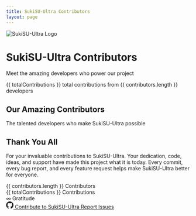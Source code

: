 ```yaml
---
title: SukiSU-Ultra Contributors
layout: page
---
```


<script setup>
import { VPTeamPage, VPTeamPageTitle, VPTeamMembers } from "vitepress/theme";
import { data } from "./.vitepress/data/contributors.data.ts";

const github = {
  svg: `<svg xmlns="http://www.w3.org/2000/svg" width="24" height="24" viewBox="0 0 24 24" fill="none" stroke="currentColor" stroke-width="2" stroke-linecap="round" stroke-linejoin="round"><path d="M9 19c-4.3 1.4 -4.3 -2.5 -6 -3m12 5v-3.5c0 -1 .1 -1.4 -.5 -2c2.8 -.3 5.5 -1.4 5.5 -6a4.6 4.6 0 0 0 -1.3 -3.2a4.2 4.2 0 0 0 -.1 -3.2s-1.1 -.3 -3.5 1.3a12.3 12.3 0 0 0 -6.2 0c-2.4 -1.6 -3.5 -1.3 -3.5 -1.3a4.2 4.2 0 0 0 -.1 3.2a4.6 4.6 0 0 0 -1.3 3.2c0 4.6 2.7 5.7 5.5 6c-.6 .6 -.6 1.2 -.5 2v3.5"/></svg>`
}

const commit = {
  svg: `<svg xmlns="http://www.w3.org/2000/svg" width="24" height="24" viewBox="0 0 24 24" fill="none" stroke="currentColor" stroke-width="2" stroke-linecap="round" stroke-linejoin="round"><path d="M12 12m-3 0a3 3 0 1 0 6 0a3 3 0 1 0 -6 0"/><path d="M12 3l0 6"/><path d="M12 15l0 6"/></svg>`
}

// Helper functions
function formatContributions(num) {
  if (num >= 1000) return `${(num / 1000).toFixed(1)}k`
  return num.toString()
}

// Process all contributors
const contributors = data.map((contributor) => ({
  avatar: contributor.avatar_url,
  name: contributor.login,
  title: `${formatContributions(contributor.contributions)} contributions`,
  links: [
    {
      icon: github,
      link: contributor.html_url,
    },
    {
      icon: commit,
      link: `https://github.com/sukisu-ultra/sukisu-ultra/commits?author=${contributor.login}`,
    },
  ],
}))

const totalContributions = data.reduce((acc, current) => acc + current.contributions, 0);
</script>

<!-- Main contributors page -->
<div class="contributors-page">
  <!-- Header section with logo background -->
  <div class="page-header">
    <div class="logo-background">
      <img src="/logo.png" alt="SukiSU-Ultra Logo" class="logo" />
    </div>
    <h1 class="main-title">SukiSU-Ultra Contributors</h1>
    <p class="main-subtitle">Meet the amazing developers who power our project</p>
    <div class="stats-badge">
      <span class="stats-number">{{ totalContributions }}</span>
      <span class="stats-label">total contributions from {{ contributors.length }} developers</span>
    </div>
  </div>
  
  <!-- Contributors section -->
  <div class="contributors-section">
    <div class="section-header">
      <h2 class="section-title">Our Amazing Contributors</h2>
      <p class="section-subtitle">The talented developers who make SukiSU-Ultra possible</p>
    </div>
    <VPTeamPage>
      <VPTeamMembers size="medium" :members="contributors" />
    </VPTeamPage>
  </div>
  
  <!-- Thank you section -->
  <div class="thank-you-section">
    <div class="thank-you-content">
      <h2 class="thank-you-title">Thank You All</h2>
      <p class="thank-you-message">
        For your invaluable contributions to SukiSU-Ultra. Your dedication, code, ideas, and support 
        have made this project what it is today. Every commit, every bug report, and every feature 
        request helps make SukiSU-Ultra better for everyone.
      </p>
      <div class="thank-you-stats">
        <div class="stat-item">
          <span class="stat-number">{{ contributors.length }}</span>
          <span class="stat-label">Contributors</span>
        </div>
        <div class="stat-item">
          <span class="stat-number">{{ totalContributions }}</span>
          <span class="stat-label">Contributions</span>
        </div>
        <div class="stat-item">
          <span class="stat-number">∞</span>
          <span class="stat-label">Gratitude</span>
        </div>
      </div>
      <div class="cta-buttons">
        <a href="https://github.com/sukisu-ultra/sukisu-ultra" class="cta-button primary" target="_blank">
          <svg width="20" height="20" viewBox="0 0 24 24" fill="currentColor">
            <path d="M12 0c-6.626 0-12 5.373-12 12 0 5.302 3.438 9.8 8.207 11.387.599.111.793-.261.793-.577v-2.234c-3.338.726-4.033-1.416-4.033-1.416-.546-1.387-1.333-1.756-1.333-1.756-1.089-.745.083-.729.083-.729 1.205.084 1.839 1.237 1.839 1.237 1.07 1.834 2.807 1.304 3.492.997.107-.775.418-1.305.762-1.604-2.665-.305-5.467-1.334-5.467-5.931 0-1.311.469-2.381 1.236-3.221-.124-.303-.535-1.524.117-3.176 0 0 1.008-.322 3.301 1.23.957-.266 1.983-.399 3.003-.404 1.02.005 2.047.138 3.006.404 2.291-1.552 3.297-1.23 3.297-1.23.653 1.653.242 2.874.118 3.176.77.84 1.235 1.911 1.235 3.221 0 4.609-2.807 5.624-5.479 5.921.43.372.823 1.102.823 2.222v3.293c0 .319.192.694.801.576 4.765-1.589 8.199-6.086 8.199-11.386 0-6.627-5.373-12-12-12z"/>
          </svg>
          Contribute to SukiSU-Ultra
        </a>
        <a href="https://github.com/sukisu-ultra/sukisu-ultra/issues" class="cta-button secondary" target="_blank">
          Report Issues
        </a>
      </div>
    </div>
  </div>
</div>

